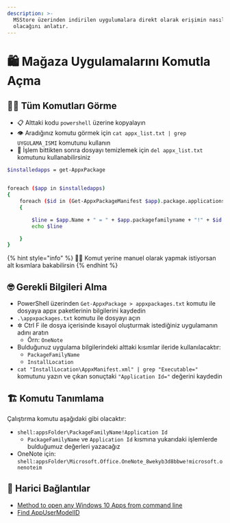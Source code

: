```yaml
---
description: >-
  MSStore üzerinden indirilen uygulumalara direkt olarak erişimin nasıl
  olacağını anlatır.
---
```


# 🛍️ Mağaza Uygulamalarını Komutla Açma

## 👨‍💻 Tüm Komutları Görme

* 📋 Alttaki kodu `powershell` üzerine kopyalayın
* 👁️ Aradığınız komutu görmek için `cat appx_list.txt | grep UYGULAMA_ISMI` komutunu kullanın
* 🧹 İşlem bittikten sonra dosyayı temizlemek için `del appx_list.txt` komutunu kullanabilirsiniz

```bash
$installedapps = get-AppxPackage


foreach ($app in $installedapps)
{
    foreach ($id in (Get-AppxPackageManifest $app).package.applications.application.id)
    {

        $line = $app.Name + " = " + $app.packagefamilyname + "!" + $id
        echo $line

    }
}
```

{% hint style="info" %}
‍🧙‍♂ Komut yerine manuel olarak yapmak istiyorsan alt kısımlara bakabilirsin
{% endhint %}

## 🤓 Gerekli Bilgileri Alma

* PowerShell üzerinden `Get-AppxPackage > appxpackages.txt` komutu ile dosyaya appx paketlerinin bilgilerini kaydedin
* `.\appxpackages.txt` komutu ile dosyayı açın
* ✲ Ctrl F ile dosya içerisinde kısayol oluşturmak istediğiniz uygulamanın adını aratın
  * Örn: `OneNote`
* Bulduğunuz uygulama bilgilerindeki alttaki kısımlar ileride kullanılacaktır:
  * `PackageFamilyName`
  * `InstallLocation`
* `cat "InstallLocation\AppxManifest.xml" | grep "Executable="`  komutunu yazın ve çıkan sonuçtaki `"Application Id="` değerini kaydedin

## 🏗️ Komutu Tanımlama

Çalıştırma komutu aşağıdaki gibi olacaktır:

* `shell:appsFolder\PackageFamilyName!Application Id`
  * `PackageFamilyName` ve `Application Id` kısmına yukarıdaki işlemlerde bulduğumuz değerleri yazacağız
* OneNote için: `shell:appsFolder\Microsoft.Office.OneNote_8wekyb3d8bbwe!microsoft.onenoteim`

## 🔗 Harici Bağlantılar

* [Method to open any Windows 10 Apps from command line](https://www.tenforums.com/software-apps/57000-method-open-any-windows-10-apps-command-line.html)
* [Find AppUserModelID](https://jcutrer.com/windows/find-aumid)

